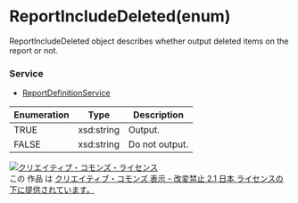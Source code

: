 # ReportIncludeDeleted(enum)
ReportIncludeDeleted object describes whether output deleted items on the report or not.

### Service
+ [ReportDefinitionService](../services/ReportDefinitionService.md)

| Enumeration | Type | Description | 
|---|---|---|
|TRUE|xsd:string| Output.|
|FALSE|xsd:string| Do not output.|

<a rel="license" href="http://creativecommons.org/licenses/by-nd/2.1/jp/"><img alt="クリエイティブ・コモンズ・ライセンス" style="border-width:0" src="https://i.creativecommons.org/l/by-nd/2.1/jp/88x31.png" /></a><br />この 作品 は <a rel="license" href="http://creativecommons.org/licenses/by-nd/2.1/jp/">クリエイティブ・コモンズ 表示 - 改変禁止 2.1 日本 ライセンスの下に提供されています。</a>

